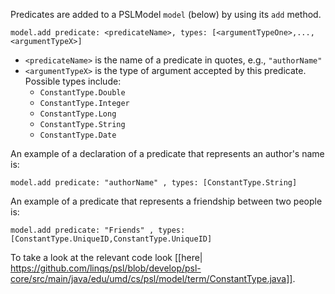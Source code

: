 Predicates are added to a PSLModel `model` (below) by using its `add` method. <br/>

`model.add predicate: <predicateName>, types: [<argumentTypeOne>,...,<argumentTypeX>]`<br/>

* `<predicateName>` is the name of a predicate in quotes, e.g., `"authorName"`
* `<argumentTypeX>` is the type of argument accepted by this predicate. Possible types include: 
    * `ConstantType.Double`
    * `ConstantType.Integer`
    * `ConstantType.Long`
    * `ConstantType.String`
    * `ConstantType.Date`   

An example of a declaration of a predicate that represents an author's name is: 

`model.add predicate: "authorName" , types: [ConstantType.String]`

An example of a predicate that represents a friendship between two people is: 

`model.add predicate: "Friends" , types: [ConstantType.UniqueID,ConstantType.UniqueID]`

To take a look at the relevant code look [[here| https://github.com/linqs/psl/blob/develop/psl-core/src/main/java/edu/umd/cs/psl/model/term/ConstantType.java]]. 

